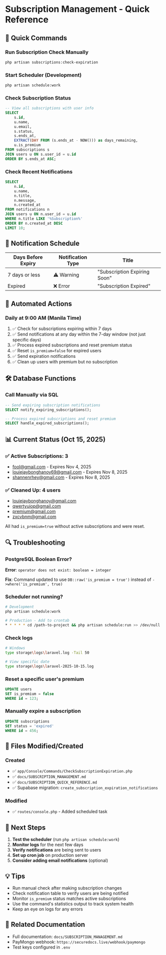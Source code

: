 # Subscription Management - Quick Reference

## 🚀 Quick Commands

### Run Subscription Check Manually
```bash
php artisan subscriptions:check-expiration
```

### Start Scheduler (Development)
```bash
php artisan schedule:work
```

### Check Subscription Status
```sql
-- View all subscriptions with user info
SELECT 
    s.id,
    u.name,
    u.email,
    s.status,
    s.ends_at,
    EXTRACT(DAY FROM (s.ends_at - NOW())) as days_remaining,
    u.is_premium
FROM subscriptions s
JOIN users u ON s.user_id = u.id
ORDER BY s.ends_at ASC;
```

### Check Recent Notifications
```sql
SELECT 
    n.id,
    u.name,
    n.title,
    n.message,
    n.created_at
FROM notifications n
JOIN users u ON n.user_id = u.id
WHERE n.title LIKE '%Subscription%'
ORDER BY n.created_at DESC
LIMIT 10;
```

## 📅 Notification Schedule

| Days Before Expiry | Notification Type | Title |
|-------------------|------------------|-------|
| 7 days or less | ⚠️ Warning | "Subscription Expiring Soon" |
| Expired | ❌ Error | "Subscription Expired" |

## 🔄 Automated Actions

### Daily at 9:00 AM (Manila Time)
1. ✅ Check for subscriptions expiring within 7 days
2. ✅ Send notifications at any day within the 7-day window (not just specific days)
3. ✅ Process expired subscriptions and reset premium status
4. ✅ Reset `is_premium=false` for expired users
5. ✅ Send expiration notifications
6. ✅ Clean up users with premium but no subscription

## 🛠️ Database Functions

### Call Manually via SQL
```sql
-- Send expiring subscription notifications
SELECT notify_expiring_subscriptions();

-- Process expired subscriptions and reset premium
SELECT handle_expired_subscriptions();
```

## 📊 Current Status (Oct 15, 2025)

### ✅ Active Subscriptions: 3
- fool@gmail.com - Expires Nov 4, 2025
- louiejaybonghanoy69@gmail.com - Expires Nov 8, 2025
- shannenrhey@gmail.com - Expires Nov 8, 2025

### ✅ Cleaned Up: 4 users
- louiejaybonghanoy@gmail.com
- qwertyuiop@gmail.com
- premium@gmail.com
- zxcvbnm@gmail.com

All had `is_premium=true` without active subscriptions and were reset.

## 🔍 Troubleshooting

### PostgreSQL Boolean Error?
**Error**: `operator does not exist: boolean = integer`

**Fix**: Command updated to use `DB::raw('is_premium = true')` instead of `->where('is_premium', true)`

### Scheduler not running?
```bash
# Development
php artisan schedule:work

# Production - Add to crontab
* * * * * cd /path-to-project && php artisan schedule:run >> /dev/null 2>&1
```

### Check logs
```bash
# Windows
type storage\logs\laravel.log -Tail 50

# View specific date
type storage\logs\laravel-2025-10-15.log
```

### Reset a specific user's premium
```sql
UPDATE users 
SET is_premium = false 
WHERE id = 123;
```

### Manually expire a subscription
```sql
UPDATE subscriptions 
SET status = 'expired' 
WHERE id = 456;
```

## 📝 Files Modified/Created

### Created
- ✅ `app/Console/Commands/CheckSubscriptionExpiration.php`
- ✅ `docs/SUBSCRIPTION_MANAGEMENT.md`
- ✅ `docs/SUBSCRIPTION_QUICK_REFERENCE.md`
- ✅ Supabase migration: `create_subscription_expiration_notifications`

### Modified
- ✅ `routes/console.php` - Added scheduled task

## 🎯 Next Steps

1. **Test the scheduler** (run `php artisan schedule:work`)
2. **Monitor logs** for the next few days
3. **Verify notifications** are being sent to users
4. **Set up cron job** on production server
5. **Consider adding email notifications** (optional)

## 💡 Tips

- Run manual check after making subscription changes
- Check notification table to verify users are being notified
- Monitor `is_premium` status matches active subscriptions
- Use the command's statistics output to track system health
- Keep an eye on logs for any errors

## 🔗 Related Documentation

- Full documentation: `docs/SUBSCRIPTION_MANAGEMENT.md`
- PayMongo webhook: `https://securedocs.live/webhook/paymongo`
- Test keys configured in `.env`
